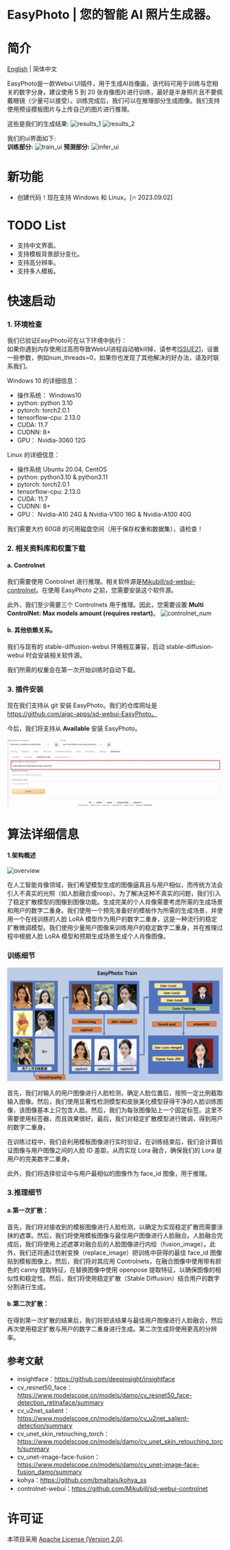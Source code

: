 # EasyPhoto | 您的智能 AI 照片生成器。

# 简介

[English](./README.md) | 简体中文

EasyPhoto是一款Webui UI插件，用于生成AI肖像画，该代码可用于训练与您相关的数字分身。建议使用 5 到 20 张肖像图片进行训练，最好是半身照片且不要佩戴眼镜（少量可以接受）。训练完成后，我们可以在推理部分生成图像。我们支持使用预设模板图片与上传自己的图片进行推理。

这些是我们的生成结果:
![results_1](images/results_1.jpg)
![results_2](images/results_2.jpg)

我们的ui界面如下:  
**训练部分:**
![train_ui](images/train_ui.jpg)
**预测部分:**
![infer_ui](images/infer_ui.jpg)

# 新功能
- 创建代码！现在支持 Windows 和 Linux。[🔥 2023.09.02]

# TODO List
- 支持中文界面。
- 支持模板背景部分变化。
- 支持高分辨率。
- 支持多人模板。

# 快速启动
### 1. 环境检查
我们已验证EasyPhoto可在以下环境中执行：  
如果你遇到内存使用过高而导致WebUI进程自动被kill掉，请参考[ISSUE21](https://github.com/aigc-apps/sd-webui-EasyPhoto/issues/21)，设置一些参数，例如num_threads=0，如果你也发现了其他解决的好办法，请及时联系我们。

Windows 10 的详细信息：  
- 操作系统： Windows10
- python: python 3.10
- pytorch: torch2.0.1
- tensorflow-cpu: 2.13.0
- CUDA: 11.7
- CUDNN: 8+
- GPU： Nvidia-3060 12G

Linux 的详细信息：  
- 操作系统 Ubuntu 20.04, CentOS
- python: python3.10 & python3.11
- pytorch: torch2.0.1
- tensorflow-cpu: 2.13.0
- CUDA: 11.7
- CUDNN: 8+
- GPU： Nvidia-A10 24G & Nvidia-V100 16G & Nvidia-A100 40G

我们需要大约 60GB 的可用磁盘空间（用于保存权重和数据集），请检查！

### 2. 相关资料库和权重下载
#### a. Controlnet 
我们需要使用 Controlnet 进行推理。相关软件源是[Mikubill/sd-webui-controlnet](https://github.com/Mikubill/sd-webui-controlnet)。在使用 EasyPhoto 之前，您需要安装这个软件源。

此外，我们至少需要三个 Controlnets 用于推理。因此，您需要设置 **Multi ControlNet: Max models amount (requires restart)**。
![controlnet_num](images/controlnet_num.png)

#### b. 其他依赖关系。
我们与现有的 stable-diffusion-webui 环境相互兼容，启动 stable-diffusion-webui 时会安装相关软件源。

我们所需的权重会在第一次开始训练时自动下载。

### 3. 插件安装
现在我们支持从 git 安装 EasyPhoto。我们的仓库网址是 https://github.com/aigc-apps/sd-webui-EasyPhoto。

今后，我们将支持从 **Available** 安装 EasyPhoto。

![install](images/install.jpg)

# 算法详细信息

#### 1.架构概述

![overview](images/overview.jpg)

在人工智能肖像领域，我们希望模型生成的图像逼真且与用户相似，而传统方法会引入不真实的光照（如人脸融合或roop）。为了解决这种不真实的问题，我们引入了稳定扩散模型的图像到图像功能。生成完美的个人肖像需要考虑所需的生成场景和用户的数字二重身。我们使用一个预先准备好的模板作为所需的生成场景，并使用一个在线训练的人脸 LoRA 模型作为用户的数字二重身，这是一种流行的稳定扩散微调模型。我们使用少量用户图像来训练用户的稳定数字二重身，并在推理过程中根据人脸 LoRA 模型和预期生成场景生成个人肖像图像。


### 训练细节

![overview](images/train_detail.jpg)

首先，我们对输入的用户图像进行人脸检测，确定人脸位置后，按照一定比例截取输入图像。然后，我们使用显著性检测模型和皮肤美化模型获得干净的人脸训练图像，该图像基本上只包含人脸。然后，我们为每张图像贴上一个固定标签。这里不需要使用标签器，而且效果很好。最后，我们对稳定扩散模型进行微调，得到用户的数字二重身。  


在训练过程中，我们会利用模板图像进行实时验证，在训练结束后，我们会计算验证图像与用户图像之间的人脸 ID 差距，从而实现 Lora 融合，确保我们的 Lora 是用户的完美数字二重身。

此外，我们将选择验证中与用户最相似的图像作为 face_id 图像，用于推理。

### 3.推理细节
#### a.第一次扩散：  
首先，我们将对接收到的模板图像进行人脸检测，以确定为实现稳定扩散而需要涂抹的遮罩。然后，我们将使用模板图像与最佳用户图像进行人脸融合。人脸融合完成后，我们将使用上述遮罩对融合后的人脸图像进行内绘（fusion_image）。此外，我们还将通过仿射变换（replace_image）把训练中获得的最佳 face_id 图像贴到模板图像上。然后，我们将对其应用 Controlnets，在融合图像中使用带有颜色的 canny 提取特征，在替换图像中使用 openpose 提取特征，以确保图像的相似性和稳定性。然后，我们将使用稳定扩散（Stable Diffusion）结合用户的数字分割进行生成。

#### b.第二次扩散：
在得到第一次扩散的结果后，我们将把该结果与最佳用户图像进行人脸融合，然后再次使用稳定扩散与用户的数字二重身进行生成。第二次生成将使用更高的分辨率。

## 参考文献
- insightface：https://github.com/deepinsight/insightface    
- cv_resnet50_face：https://www.modelscope.cn/models/damo/cv_resnet50_face-detection_retinaface/summary  
- cv_u2net_salient：https://www.modelscope.cn/models/damo/cv_u2net_salient-detection/summary 
- cv_unet_skin_retouching_torch：https://www.modelscope.cn/models/damo/cv_unet_skin_retouching_torch/summary   
- cv_unet-image-face-fusion：https://www.modelscope.cn/models/damo/cv_unet-image-face-fusion_damo/summary  
- kohya：https://github.com/bmaltais/kohya_ss
- controlnet-webui：https://github.com/Mikubill/sd-webui-controlnet

# 许可证
本项目采用 [Apache License (Version 2.0)](https://github.com/modelscope/modelscope/blob/master/LICENSE).